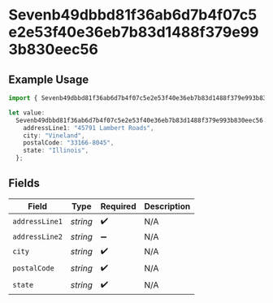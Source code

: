 # Sevenb49dbbd81f36ab6d7b4f07c5e2e53f40e36eb7b83d1488f379e993b830eec56

## Example Usage

```typescript
import { Sevenb49dbbd81f36ab6d7b4f07c5e2e53f40e36eb7b83d1488f379e993b830eec56 } from "@wingspan/payments/sdk/models/shared";

let value:
  Sevenb49dbbd81f36ab6d7b4f07c5e2e53f40e36eb7b83d1488f379e993b830eec56 = {
    addressLine1: "45791 Lambert Roads",
    city: "Vineland",
    postalCode: "33166-8045",
    state: "Illinois",
  };
```

## Fields

| Field              | Type               | Required           | Description        |
| ------------------ | ------------------ | ------------------ | ------------------ |
| `addressLine1`     | *string*           | :heavy_check_mark: | N/A                |
| `addressLine2`     | *string*           | :heavy_minus_sign: | N/A                |
| `city`             | *string*           | :heavy_check_mark: | N/A                |
| `postalCode`       | *string*           | :heavy_check_mark: | N/A                |
| `state`            | *string*           | :heavy_check_mark: | N/A                |